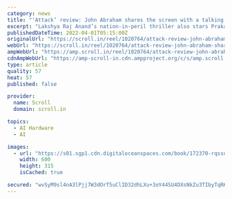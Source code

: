 ```yaml
---
category: news
title: "‘Attack’ review: John Abraham shares the screen with a talking AI programme"
excerpt: "Lakshya Raj Anand’s nation-in-peril thriller also stars Prakash Raj, Rakul Preet Singh and Jacqueline Fernandez."
publishedDateTime: 2022-04-01T05:15:00Z
originalUrl: "https://scroll.in/reel/1020764/attack-review-john-abraham-shares-the-screen-with-a-talking-ai-programme"
webUrl: "https://scroll.in/reel/1020764/attack-review-john-abraham-shares-the-screen-with-a-talking-ai-programme"
ampWebUrl: "https://amp.scroll.in/reel/1020764/attack-review-john-abraham-shares-the-screen-with-a-talking-ai-programme"
cdnAmpWebUrl: "https://amp-scroll-in.cdn.ampproject.org/c/s/amp.scroll.in/reel/1020764/attack-review-john-abraham-shares-the-screen-with-a-talking-ai-programme"
type: article
quality: 57
heat: 57
published: false

provider:
  name: Scroll
  domain: scroll.in

topics:
  - AI Hardware
  - AI

images:
  - url: "https://s01.sgp1.cdn.digitaloceanspaces.com/book/172370-rqssuydneu-1648754818.jpg"
    width: 600
    height: 315
    isCached: true

secured: "wvSyM9sl4nA3lPjj7W3dOrT5uClID32dhLXu+3oY44SU4DXsNkZu3TIbyTqRKbaGZa+1ZsT8wzNzSgh2tZdUNJHWBVtOjgx7AoJKD6i/WFYSnGwv3Z8KMDXU3CnxF+5p+l2nYlGk4/+tfCwQTaTK2zH2b2Lle3pMjV1scw+hQ0dMQDvN6d0deGoQp/N0MOBFG948tXMEdIUfCVTktsrYSwG0qbxX6T7W04ItDR2z1aJij7Wdn1S02znAnOfa+uvfMT22JE/1xCQH4uQ01GJ1jyOfcqQiinT4QG9wGy7ZmknNx/stYK2NZ+/+AJWAwsmPDLzdJ73KfBeBsvFOM8qthj2A3wsyfTONIQnRA9+lET4=;R5MpLD3jYEdM7UImYRgrFw=="
---
```


